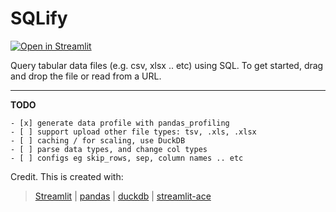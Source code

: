 # SQLify

[![Open in Streamlit][share_badge]][share_link]

Query tabular data files (e.g. csv, xlsx .. etc) using SQL. To get started, drag and drop the file or read from a URL.


[share_badge]: https://static.streamlit.io/badges/streamlit_badge_black_white.svg
[share_link]: https://sqlify.streamlit.app

<hr>

**TODO**
```
- [x] generate data profile with pandas_profiling
- [ ] support upload other file types: tsv, .xls, .xlsx
- [ ] caching / for scaling, use DuckDB
- [ ] parse data types, and change col types
- [ ] configs eg skip_rows, sep, column names .. etc
```

Credit. This is created with:

> [Streamlit](https://github.com/streamlit/streamlit) | [pandas](https://github.com/pandas-dev/pandas) | [duckdb](https://github.com/duckdb/duckdb) | [streamlit-ace](https://github.com/okld/streamlit-ace)